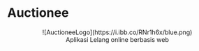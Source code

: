# Auctionee
<center>![AuctioneeLogo](https://i.ibb.co/RNr1h6x/blue.png)</center>

 <center>Aplikasi Lelang online berbasis web</center>
